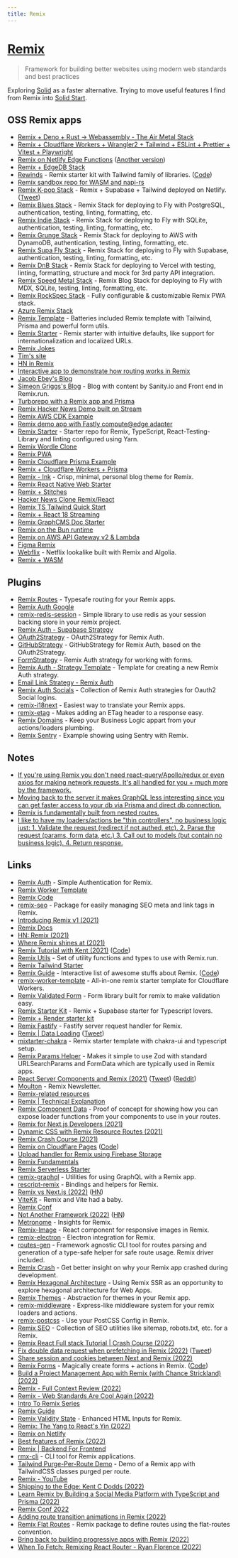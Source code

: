 ```yaml
---
title: Remix
---
```


# [Remix](https://remix.run/)

> Framework for building better websites using modern web standards and best practices

Exploring [Solid](../solid.md) as a faster alternative. Trying to move useful features I find from Remix into [Solid Start](https://github.com/solidjs/solid-start).

## OSS Remix apps

- [Remix + Deno + Rust -> Webassembly - The Air Metal Stack](https://github.com/benwis/air-metal-stack)
- [Remix + Cloudflare Workers + Wrangler2 + Tailwind + ESLint + Prettier + Vitest + Playwright](https://github.com/okym-t/remix-cloudflare-workers-starterkit)
- [Remix on Netlify Edge Functions](https://github.com/netlify/remix-edge-template) ([Another version](https://github.com/mcansh/remix-netlify-edge-js))
- [Remix + EdgeDB Stack](https://github.com/edgedb/remix)
- [Rewinds](https://rewinds.mhaidarhanif.com/) - Remix starter kit with Tailwind family of libraries. ([Code](https://github.com/mhaidarhanif/rewinds))
- [Remix sandbox repo for WASM and napi-rs](https://github.com/benwis/rust-remix)
- [Remix K-pop Stack](https://github.com/netlify-templates/kpop-stack) - Remix + Supabase + Tailwind deployed on Netlify. ([Tweet](https://twitter.com/jlengstorf/status/1521209429055590401))
- [Remix Blues Stack](https://github.com/remix-run/blues-stack) - Remix Stack for deploying to Fly with PostgreSQL, authentication, testing, linting, formatting, etc.
- [Remix Indie Stack](https://github.com/remix-run/indie-stack) - Remix Stack for deploying to Fly with SQLite, authentication, testing, linting, formatting, etc.
- [Remix Grunge Stack](https://github.com/remix-run/grunge-stack) - Remix Stack for deploying to AWS with DynamoDB, authentication, testing, linting, formatting, etc.
- [Remix Supa Fly Stack](https://github.com/rphlmr/supa-fly-stack) - Remix Stack for deploying to Fly with Supabase, authentication, testing, linting, formatting, etc.
- [Remix DnB Stack](https://github.com/robipop22/dnb-stack) - Remix Stack for deploying to Vercel with testing, linting, formatting, structure and mock for 3rd party API integration.
- [Remix Speed Metal Stack](https://github.com/Girish21/speed-metal-stack) - Remix Blog Stack for deploying to Fly with MDX, SQLite, testing, linting, formatting, etc.
- [Remix RockSpec Stack](https://github.com/ShafSpecs/rockspec-stack) - Fully configurable & customizable Remix PWA stack.
- [Azure Remix Stack](https://github.com/aaronpowell/azure-remix-stack)
- [Remix Template](https://github.com/QuentinWidlocher/remix-template) - Batteries included Remix template with Tailwind, Prisma and powerful form utils.
- [Remix Starter](https://github.com/AnandChowdhary/remix-starter) - Remix starter with intuitive defaults, like support for internationalization and localized URLs.
- [Remix Jokes](https://github.com/remix-run/remix-jokes)
- [Tim's site](https://github.com/timc1/tim)
- [HN in Remix](https://github.com/ryanflorence/remix-hn)
- [Interactive app to demonstrate how routing works in Remix](https://github.com/dilums/interactive-remix-routing)
- [Jacob Ebey's Blog](https://github.com/jacob-ebey/ebey-me-remix)
- [Simeon Griggs's Blog](https://github.com/SimeonGriggs/simeonGriggs) - Blog with content by Sanity.io and Front end in Remix.run.
- [Turborepo with a Remix app and Prisma](https://github.com/kettanaito/turborepo-remix-prisma)
- [Remix Hacker News Demo built on Stream](https://github.com/ryansolid/remix-hackernews)
- [Remix AWS CDK Example](https://github.com/florianwiech/remix-aws-cdk-example)
- [Remix demo app with Fastly compute@edge adapter](https://github.com/miekapage/remix-with-fastly)
- [Remix Starter](https://github.com/chiangs/remix-starter) - Starter repo for Remix, TypeScript, React-Testing-Library and linting configured using Yarn.
- [Remix Wordle Clone](https://github.com/afonsoduarte/wordle-tutorial)
- [Remix PWA](https://github.com/jacob-ebey/remix-pwa)
- [Remix Cloudflare Prisma Example](https://github.com/jacobPARIS/remix-cloudflare-prisma)
- [Remix + Cloudflare Workers + Prisma](https://github.com/marcomafessolli/remix-prisma-cloudflare-workers)
- [Remix - Ink](https://github.com/one-aalam/remix-ink) - Crisp, minimal, personal blog theme for Remix.
- [Remix React Native Web Starter](https://github.com/HorusGoul/remix-react-native-web-starter)
- [Remix + Stitches](https://github.com/jjenzz/remix-stitches)
- [Hacker News Clone Remix/React](https://github.com/clintonwoo/hackernews-remix-react)
- [Remix TS Tailwind Quick Start](https://github.com/resir014/remix-typescript-tailwind-quickstart)
- [Remix + React 18 Streaming](https://github.com/jacob-ebey/remix-react-18-streaming)
- [Remix GraphCMS Doc Starter](https://github.com/GraphCMS/docs-starter)
- [Remix on the Bun runtime](https://github.com/jacob-ebey/remix-bun)
- [Remix on AWS API Gateway v2 & Lambda](https://github.com/m14t/remix-run-apigateway)
- [Figma Remix](https://github.com/jjenzz/figma-remix)
- [Webflix](https://github.com/sarahdayan/webflix) - Netflix lookalike built with Remix and Algolia.
- [Remix + WASM](https://github.com/jacob-ebey/remix-wasm-example)

## Plugins

- [Remix Routes](https://github.com/yesmeck/remix-routes) - Typesafe routing for your Remix apps.
- [Remix Auth Google](https://github.com/pbteja1998/remix-auth-google)
- [remix-redis-session](https://github.com/DAlperin/remix-redis-session) - Simple library to use redis as your session backing store in your remix project.
- [Remix Auth - Supabase Strategy](https://github.com/mitchelvanbever/remix-auth-supabase-strategy)
- [OAuth2Strategy](https://github.com/sergiodxa/remix-auth-oauth2) - OAuth2Strategy for Remix Auth.
- [GitHubStrategy](https://github.com/sergiodxa/remix-auth-github) - GitHubStrategy for Remix Auth, based on the OAuth2Strategy.
- [FormStrategy](https://github.com/sergiodxa/remix-auth-form) - Remix Auth strategy for working with forms.
- [Remix Auth - Strategy Template](https://github.com/sergiodxa/remix-auth-strategy-template) - Template for creating a new Remix Auth strategy.
- [Email Link Strategy - Remix Auth](https://github.com/pbteja1998/remix-auth-email-link)
- [Remix Auth Socials](https://github.com/TheRealFlyingCoder/remix-auth-socials) - Collection of Remix Auth strategies for Oauth2 Social logins.
- [remix-i18next](https://github.com/sergiodxa/remix-i18next) - Easiest way to translate your Remix apps.
- [remix-etag](https://github.com/donavon/remix-etag) - Makes adding an ETag header to a response easy.
- [Remix Domains](https://github.com/SeasonedSoftware/remix-domains) - Keep your Business Logic appart from your actions/loaders plumbing.
- [Remix Sentry](https://github.com/jacob-ebey/remix-sentry) - Example showing using Sentry with Remix.

## Notes

- [If you're using Remix you don't need react-query/Apollo/redux or even axios for making network requests. It's all handled for you + much more by the framework.](https://twitter.com/kentcdodds/status/1463994662281048074)
- [Moving back to the server it makes GraphQL less interesting since you can get faster access to your db via Prisma and direct db connection.](https://twitter.com/jmarbutt/status/1464003898973339656)
- [Remix is fundamentally built from nested routes.](https://twitter.com/mjackson/status/1466515470282989570)
- [I like to have my loaders/actions be "thin controllers", no business logic just: 1. Validate the request (redirect if not authed, etc). 2. Parse the request (params, form data, etc.) 3. Call out to models (but contain no business logic). 4. Return response.](https://twitter.com/ryanflorence/status/1513211890612142086)

## Links

- [Remix Auth](https://github.com/sergiodxa/remix-auth) - Simple Authentication for Remix.
- [Remix Worker Template](https://github.com/jacob-ebey/cloudflare-remix-prisma)
- [Remix Code](https://github.com/remix-run/remix)
- [remix-seo](https://github.com/chaance/remix-seo) - Package for easily managing SEO meta and link tags in Remix.
- [Introducing Remix v1 (2021)](https://www.youtube.com/watch?v=wsJaUjd1rUo)
- [Remix Docs](https://remix.run/docs/)
- [HN: Remix (2021)](https://news.ycombinator.com/item?id=29312067)
- [Where Remix shines at (2021)](https://twitter.com/flybayer/status/1463125540135649284)
- [Remix Tutorial with Kent (2021)](https://www.youtube.com/watch?v=hsIWJpuxNj0) ([Code](https://github.com/kentcdodds/remix-tutorial-walkthrough))
- [Remix Utils](https://github.com/sergiodxa/remix-utils) - Set of utility functions and types to use with Remix.run.
- [Remix Tailwind Starter](https://github.com/mcansh/remix-tailwind-starter)
- [Remix Guide](https://remix.guide/) - Interactive list of awesome stuffs about Remix. ([Code](https://github.com/edmundhung/remix-guide))
- [remix-worker-template](https://github.com/edmundhung/remix-worker-template) - All-in-one remix starter template for Cloudflare Workers.
- [Remix Validated Form](https://github.com/airjp73/remix-validated-form) - Form library built for remix to make validation easy.
- [Remix Starter Kit](https://github.com/one-aalam/remix-starter-kit) - Remix + Supabase starter for Typescript lovers.
- [Remix + Render starter kit](https://github.com/sjones6/remix-render-starter)
- [Remix Fastify](https://github.com/mcansh/remix-fastify) - Fastify server request handler for Remix.
- [Remix | Data Loading](https://remix.run/docs/en/v1/guides/data-loading) ([Tweet](https://twitter.com/remix_run/status/1466029318081953798))
- [mixtarter-chakra](https://github.com/sozonome/mixtarter-chakra) - Remix starter template with chakra-ui and typescript setup.
- [Remix Params Helper](https://github.com/kiliman/remix-params-helper) - Makes it simple to use Zod with standard URLSearchParams and FormData which are typically used in Remix apps.
- [React Server Components and Remix (2021)](https://remix.run/blog/react-server-components) ([Tweet](https://twitter.com/ryanflorence/status/1468292164249534465)) ([Reddit](https://www.reddit.com/r/reactjs/comments/rb7068/react_server_components_and_remix/))
- [Moulton](https://readmoulton.com/) - Remix Newsletter.
- [Remix-related resources](https://marbiano.dev/into-remix/the-vault)
- [Remix | Technical Explanation](https://remix.run/docs/en/v1/pages/technical-explanation)
- [Remix Component Data](https://github.com/kiliman/remix-component-data) - Proof of concept for showing how you can expose loader functions from your components to use in your routes.
- [Remix for Next.js Developers (2021)](https://blog.plasmic.app/posts/remix-for-nextjs-developers/)
- [Dynamic CSS with Remix Resource Routes (2021)](https://www.ebey.me/blog/dynamic-css-with-remix-resource-routes)
- [Remix Crash Course (2021)](https://www.youtube.com/watch?v=d_BhzHVV4aQ)
- [Remix on Cloudflare Pages](https://remix.pages.dev/) ([Code](https://github.com/GregBrimble/remix.pages.dev))
- [Upload handler for Remix using Firebase Storage](https://github.com/invertase/remix-firebase-storage-file-handler)
- [Remix Fundamentals](https://github.com/kentcdodds/remix-fundamentals)
- [Remix Serverless Starter](https://github.com/shamsup/remix-starter-serverless)
- [remix-graphql](https://github.com/thomasheyenbrock/remix-graphql) - Utilities for using GraphQL with a Remix app.
- [rescript-remix](https://github.com/tom-sherman/rescript-remix) - Bindings and helpers for Remix.
- [Remix vs Next.js (2022)](https://remix.run/blog/remix-vs-next) ([HN](https://news.ycombinator.com/item?id=29983950))
- [ViteKit](https://github.com/egoist/vitekit) - Remix and Vite had a baby.
- [Remix Conf](https://remix.run/conf)
- [Not Another Framework (2022)](https://remix.run/blog/not-another-framework) ([HN](https://news.ycombinator.com/item?id=30103775))
- [Metronome](https://github.com/metronome-sh/metronome-sh) - Insights for Remix.
- [Remix-Image](https://github.com/Josh-McFarlin/remix-image) - React component for responsive images in Remix.
- [remix-electron](https://github.com/itsMapleLeaf/remix-electron) - Electron integration for Remix.
- [routes-gen](https://github.com/sandulat/routes-gen) - Framework agnostic CLI tool for routes parsing and generation of a type-safe helper for safe route usage. Remix driver included.
- [Remix Crash](https://github.com/xstevenyung/remix-crash) - Get better insight on why your Remix app crashed during development.
- [Remix Hexagonal Architecture](https://github.com/antoinechalifour/remix-hexagonal-architecture) - Using Remix SSR as an opportunity to explore hexagonal architecture for Web Apps.
- [Remix Themes](https://github.com/abereghici/remix-themes) - Abstraction for themes in your Remix app.
- [remix-middleware](https://github.com/neurosnap/remix-middleware) - Express-like middleware system for your remix loaders and actions.
- [remix-postcss](https://github.com/l-mbert/remix-postcss) - Use your PostCSS Config in Remix.
- [Remix SEO](https://github.com/balavishnuvj/remix-seo) - Collection of SEO utilities like sitemap, robots.txt, etc. for a Remix.
- [Remix React Full stack Tutorial | Crash Course (2022)](https://www.youtube.com/watch?v=HOlYQu_r4Io)
- [Fix double data request when prefetching in Remix (2022)](https://sergiodxa.com/articles/fix-double-data-request-when-prefetching-in-remix) ([Tweet](https://twitter.com/sergiodxa/status/1496955581474693127))
- [Share session and cookies between Next and Remix (2022)](https://sergiodxa.com/articles/share-session-and-cookies-between-next-and-remix)
- [Remix Forms](https://remix-forms.seasoned.cc/) - Magically create forms + actions in Remix. ([Code](https://github.com/SeasonedSoftware/remix-forms))
- [Build a Project Management App with Remix (with Chance Strickland) (2022)](https://www.youtube.com/watch?v=QpP3daA2na4)
- [Remix - Full Context Review (2022)](https://www.fullcontextdevelopment.com/blog/remix-full-context-review)
- [Remix - Web Standards Are Cool Again (2022)](https://www.simplethread.com/remix-web-standards-are-cool-again/)
- [Intro To Remix Series](https://dev.to/aaronksaunders/series/16332)
- [Remix Guide](https://remix.guide/discover)
- [Remix Validity State](https://github.com/brophdawg11/remix-validity-state) - Enhanced HTML Inputs for Remix.
- [Remix: The Yang to React's Yin (2022)](https://kentcdodds.com/blog/remix-the-yang-to-react-s-yin)
- [Remix on Netlify](https://docs.netlify.com/integrations/frameworks/remix/)
- [Best features of Remix (2022)](https://twitter.com/AlexandroMtzG/status/1516847153422946310)
- [Remix | Backend For Frontend](https://remix.run/docs/en/v1/guides/bff)
- [rmx-cli](https://github.com/kiliman/rmx-cli) - CLI tool for Remix applications.
- [Tailwind Purge-Per-Route Demo](https://github.com/brookslybrand/purge-per-route) - Demo of a Remix app with TailwindCSS classes purged per route.
- [Remix - YouTube](https://www.youtube.com/c/Remix-Run/videos)
- [Shipping to the Edge: Kent C Dodds (2022)](https://www.youtube.com/watch?v=osSaUWlgAyo)
- [Learn Remix by Building a Social Media Platform with TypeScript and Prisma (2022)](https://egghead.io/courses/learn-remix-by-building-a-social-media-platform-with-typescript-and-prisma-cddb0550)
- [Remix Conf 2022](https://www.youtube.com/watch?v=4_nxvVTNY9s)
- [Adding route transition animations in Remix (2022)](https://dev.to/thomasledoux1/adding-route-transition-animations-in-remix-52jm)
- [Remix Flat Routes](https://github.com/kiliman/remix-flat-routes) - Remix package to define routes using the flat-routes convention.
- [Bring back to building progressive apps with Remix (2022)](https://youtu.be/zED9ePuht4g?t=24929)
- [When To Fetch: Remixing React Router - Ryan Florence (2022)](https://www.youtube.com/watch?v=95B8mnhzoCM)
